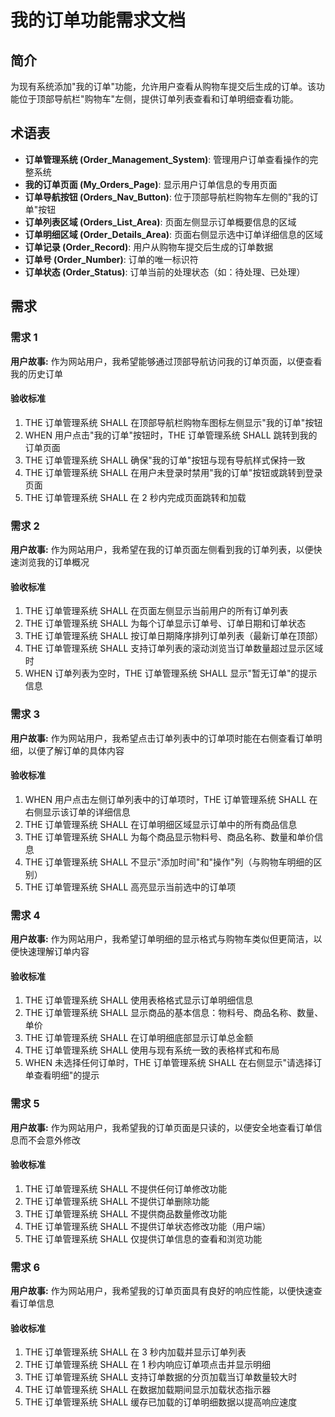 # 我的订单功能需求文档

## 简介

为现有系统添加"我的订单"功能，允许用户查看从购物车提交后生成的订单。该功能位于顶部导航栏"购物车"左侧，提供订单列表查看和订单明细查看功能。

## 术语表

- **订单管理系统 (Order_Management_System)**: 管理用户订单查看操作的完整系统
- **我的订单页面 (My_Orders_Page)**: 显示用户订单信息的专用页面
- **订单导航按钮 (Orders_Nav_Button)**: 位于顶部导航栏购物车左侧的"我的订单"按钮
- **订单列表区域 (Orders_List_Area)**: 页面左侧显示订单概要信息的区域
- **订单明细区域 (Order_Details_Area)**: 页面右侧显示选中订单详细信息的区域
- **订单记录 (Order_Record)**: 用户从购物车提交后生成的订单数据
- **订单号 (Order_Number)**: 订单的唯一标识符
- **订单状态 (Order_Status)**: 订单当前的处理状态（如：待处理、已处理）

## 需求

### 需求 1

**用户故事:** 作为网站用户，我希望能够通过顶部导航访问我的订单页面，以便查看我的历史订单

#### 验收标准

1. THE 订单管理系统 SHALL 在顶部导航栏购物车图标左侧显示"我的订单"按钮
2. WHEN 用户点击"我的订单"按钮时，THE 订单管理系统 SHALL 跳转到我的订单页面
3. THE 订单管理系统 SHALL 确保"我的订单"按钮与现有导航样式保持一致
4. THE 订单管理系统 SHALL 在用户未登录时禁用"我的订单"按钮或跳转到登录页面
5. THE 订单管理系统 SHALL 在 2 秒内完成页面跳转和加载

### 需求 2

**用户故事:** 作为网站用户，我希望在我的订单页面左侧看到我的订单列表，以便快速浏览我的订单概况

#### 验收标准

1. THE 订单管理系统 SHALL 在页面左侧显示当前用户的所有订单列表
2. THE 订单管理系统 SHALL 为每个订单显示订单号、订单日期和订单状态
3. THE 订单管理系统 SHALL 按订单日期降序排列订单列表（最新订单在顶部）
4. THE 订单管理系统 SHALL 支持订单列表的滚动浏览当订单数量超过显示区域时
5. WHEN 订单列表为空时，THE 订单管理系统 SHALL 显示"暂无订单"的提示信息

### 需求 3

**用户故事:** 作为网站用户，我希望点击订单列表中的订单项时能在右侧查看订单明细，以便了解订单的具体内容

#### 验收标准

1. WHEN 用户点击左侧订单列表中的订单项时，THE 订单管理系统 SHALL 在右侧显示该订单的详细信息
2. THE 订单管理系统 SHALL 在订单明细区域显示订单中的所有商品信息
3. THE 订单管理系统 SHALL 为每个商品显示物料号、商品名称、数量和单价信息
4. THE 订单管理系统 SHALL 不显示"添加时间"和"操作"列（与购物车明细的区别）
5. THE 订单管理系统 SHALL 高亮显示当前选中的订单项

### 需求 4

**用户故事:** 作为网站用户，我希望订单明细的显示格式与购物车类似但更简洁，以便快速理解订单内容

#### 验收标准

1. THE 订单管理系统 SHALL 使用表格格式显示订单明细信息
2. THE 订单管理系统 SHALL 显示商品的基本信息：物料号、商品名称、数量、单价
3. THE 订单管理系统 SHALL 在订单明细底部显示订单总金额
4. THE 订单管理系统 SHALL 使用与现有系统一致的表格样式和布局
5. WHEN 未选择任何订单时，THE 订单管理系统 SHALL 在右侧显示"请选择订单查看明细"的提示

### 需求 5

**用户故事:** 作为网站用户，我希望我的订单页面是只读的，以便安全地查看订单信息而不会意外修改

#### 验收标准

1. THE 订单管理系统 SHALL 不提供任何订单修改功能
2. THE 订单管理系统 SHALL 不提供订单删除功能
3. THE 订单管理系统 SHALL 不提供商品数量修改功能
4. THE 订单管理系统 SHALL 不提供订单状态修改功能（用户端）
5. THE 订单管理系统 SHALL 仅提供订单信息的查看和浏览功能

### 需求 6

**用户故事:** 作为网站用户，我希望我的订单页面具有良好的响应性能，以便快速查看订单信息

#### 验收标准

1. THE 订单管理系统 SHALL 在 3 秒内加载并显示订单列表
2. THE 订单管理系统 SHALL 在 1 秒内响应订单项点击并显示明细
3. THE 订单管理系统 SHALL 支持订单数据的分页加载当订单数量较大时
4. THE 订单管理系统 SHALL 在数据加载期间显示加载状态指示器
5. THE 订单管理系统 SHALL 缓存已加载的订单明细数据以提高响应速度